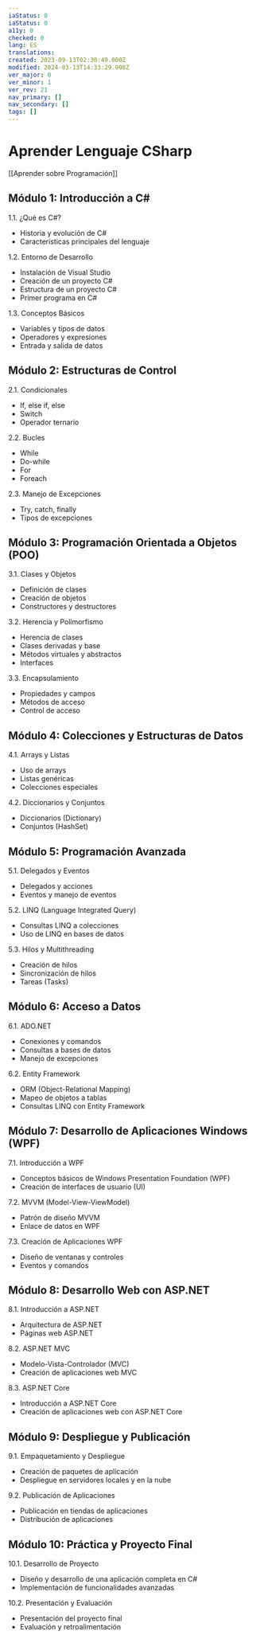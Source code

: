 ```yaml
---
iaStatus: 0
iaStatus: 0
a11y: 0
checked: 0
lang: ES
translations: 
created: 2023-09-13T02:30:49.000Z
modified: 2024-03-13T14:33:29.908Z
ver_major: 0
ver_minor: 1
ver_rev: 21
nav_primary: []
nav_secondary: []
tags: []
---
```

# Aprender Lenguaje CSharp

[[Aprender sobre Programación]]

## Módulo 1: Introducción a C#

1.1. ¿Qué es C#?
   - Historia y evolución de C#
   - Características principales del lenguaje

1.2. Entorno de Desarrollo
   - Instalación de Visual Studio
   - Creación de un proyecto C#
   - Estructura de un proyecto C#
   - Primer programa en C#

1.3. Conceptos Básicos
   - Variables y tipos de datos
   - Operadores y expresiones
   - Entrada y salida de datos

## Módulo 2: Estructuras de Control

2.1. Condicionales
   - If, else if, else
   - Switch
   - Operador ternario

2.2. Bucles
   - While
   - Do-while
   - For
   - Foreach

2.3. Manejo de Excepciones
   - Try, catch, finally
   - Tipos de excepciones

## Módulo 3: Programación Orientada a Objetos (POO)

3.1. Clases y Objetos
   - Definición de clases
   - Creación de objetos
   - Constructores y destructores

3.2. Herencia y Polimorfismo
   - Herencia de clases
   - Clases derivadas y base
   - Métodos virtuales y abstractos
   - Interfaces

3.3. Encapsulamiento
   - Propiedades y campos
   - Métodos de acceso
   - Control de acceso

## Módulo 4: Colecciones y Estructuras de Datos

4.1. Arrays y Listas
   - Uso de arrays
   - Listas genéricas
   - Colecciones especiales

4.2. Diccionarios y Conjuntos
   - Diccionarios (Dictionary)
   - Conjuntos (HashSet)

## Módulo 5: Programación Avanzada

5.1. Delegados y Eventos
   - Delegados y acciones
   - Eventos y manejo de eventos

5.2. LINQ (Language Integrated Query)
   - Consultas LINQ a colecciones
   - Uso de LINQ en bases de datos

5.3. Hilos y Multithreading
   - Creación de hilos
   - Sincronización de hilos
   - Tareas (Tasks)

## Módulo 6: Acceso a Datos

6.1. ADO.NET
   - Conexiones y comandos
   - Consultas a bases de datos
   - Manejo de excepciones

6.2. Entity Framework
   - ORM (Object-Relational Mapping)
   - Mapeo de objetos a tablas
   - Consultas LINQ con Entity Framework

## Módulo 7: Desarrollo de Aplicaciones Windows (WPF)

7.1. Introducción a WPF
   - Conceptos básicos de Windows Presentation Foundation (WPF)
   - Creación de interfaces de usuario (UI)

7.2. MVVM (Model-View-ViewModel)
   - Patrón de diseño MVVM
   - Enlace de datos en WPF

7.3. Creación de Aplicaciones WPF
   - Diseño de ventanas y controles
   - Eventos y comandos

## Módulo 8: Desarrollo Web con ASP.NET

8.1. Introducción a ASP.NET
   - Arquitectura de ASP.NET
   - Páginas web ASP.NET

8.2. ASP.NET MVC
   - Modelo-Vista-Controlador (MVC)
   - Creación de aplicaciones web MVC

8.3. ASP.NET Core
   - Introducción a ASP.NET Core
   - Creación de aplicaciones web con ASP.NET Core

## Módulo 9: Despliegue y Publicación

9.1. Empaquetamiento y Despliegue
   - Creación de paquetes de aplicación
   - Despliegue en servidores locales y en la nube

9.2. Publicación de Aplicaciones
   - Publicación en tiendas de aplicaciones
   - Distribución de aplicaciones

## Módulo 10: Práctica y Proyecto Final

10.1. Desarrollo de Proyecto
   - Diseño y desarrollo de una aplicación completa en C#
   - Implementación de funcionalidades avanzadas

10.2. Presentación y Evaluación
   - Presentación del proyecto final
   - Evaluación y retroalimentación

